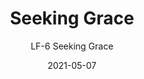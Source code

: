 ---
image_primary: "img/LF+Seeking+Grace+Art+WEB.jpg"
image_secondary: "img/LF+Seeking+Grace+Interior+WEB.jpg"
subtitle: "LF-6 Seeking Grace"
tags: 
  - "Wall Coverings"
title: "Seeking Grace"
href: "https://www.areaenvironments.com/order/lf-6seekinggrace"
designer: "Lesley Frenz"
category: "Wall Coverings"
manufacturer: "Area Environments"
slug: "/manufacturers/area-environments/wall-coverings/lesley-frenz-seeking-grace"
date: "2021-05-07"
---